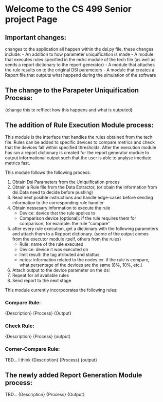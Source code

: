 # Welcome to the CS 499 Senior project Page
## Important changes:
changes to the application all happen within the dsi.py file, these changes include:
    - An addition to how parameter uniquification is made
    - A module that executes rules specified in the mdrc module of the tech file (as well as sends a report dictionary to the report generator)
    - A module that attaches the rule results on to the original DSI parameters
    - A module that creates a Report file that outputs what happend during the simulation of the software

## The change to the Parapeter Uniquification Process:
{change this to refflect how this happens and what is outputed}

## The addition of Rule Execution Module process:
This module is the interface that handles the rules obtained from the tech file. Rules can be added to specific devices
to compare metrics and check that the devices fall within specified thresholds. After the execution module has ran a report dictionary is created
for the report generator module to output informational output such that the user is able to analyse imediate metrics fast.

This module follows the following process:
1. Obtain Dsi Parameters from the Uniquification proces
2. Obtain a Rule file from the Data Extractor, (or obain the information from dsi.Data need to decide before pushing)
3. Read next posible instructions and handle edge-cases before sending information to the corresponding rule handler
4. Obtain nessesary information to execute the rule
    - Device: device that the rule applies to
    - Comparison device (optional): if the rule requires them for comparison, for example: the rule "compare"
5. after every rule execution, get a dictionary with the following parameters and attach them to a Repport dictionary. (some of the output comes from the executor module itself, others from the rules)
    - Rule: name of the rule executed
    - Device: device it was executed on
    - limit result: the tag atributed and stattus
    - notes: information related to the nodes ex: if the rule is compare, what persentage of the devices are the same (8%, 10%, etc.)
6. Attach output to the device parameter on the dsi
6. Repeat for all available rules
7. Send report to the next stage

This module currently incorpoorates the following rules:

### Compare Rule:
{Description}
{Process}
{Output}

### Check Rule:
{Description}
{Process}
{output}

### Corner-Compare Rule:
TBD... I think
{Description}
{Process}
{output}

## The newly added Report Generation Module process:
TBD...
{Description}
{Process}
{Output}
